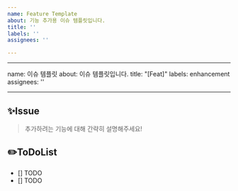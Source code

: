 ```yaml
---
name: Feature Template
about: 기능 추가용 이슈 템플릿입니다.
title: ''
labels: ''
assignees: ''

---
```


---
name: 이슈 템플릿
about: 이슈 템플릿입니다.
title: "[Feat]"
labels: enhancement
assignees: ''

---

## ✨Issue

> 추가하려는 기능에 대해 간략히 설명해주세요!

## ✏️ToDoList

- [] TODO
- [] TODO
